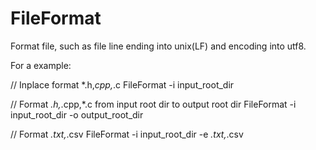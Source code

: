 # FileFormat
Format file, such as file line ending into unix(LF) and encoding into utf8.

For a example:

// Inplace format *.h,*cpp,*.c
FileFormat -i input_root_dir

// Format *.h,*.cpp,*.c from input root dir to output root dir
FileFormat -i input_root_dir -o output_root_dir

// Format *.txt,*.csv
FileFormat -i input_root_dir -e *.txt,*.csv
